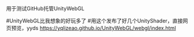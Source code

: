 用于测试GitHub托管UnityWebGL

#UnityWebGL比我想象的好玩多了
#用这个发布了好几个UnityShader，直接网页预览，yyds
https://yqlizeao.github.io/UnityWebGL/webgl/index.html
